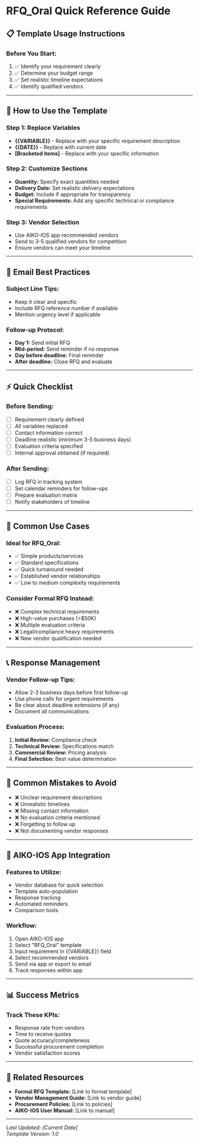 # RFQ_Oral Quick Reference Guide

## 📋 Template Usage Instructions

### **Before You Start:**
1. ✅ Identify your requirement clearly
2. ✅ Determine your budget range
3. ✅ Set realistic timeline expectations
4. ✅ Identify qualified vendors

---

## 🔧 How to Use the Template

### **Step 1: Replace Variables**
- **{{VARIABLE}}** - Replace with your specific requirement description
- **{{DATE}}** - Replace with current date
- **[Bracketed items]** - Replace with your specific information

### **Step 2: Customize Sections**
- **Quantity:** Specify exact quantities needed
- **Delivery Date:** Set realistic delivery expectations
- **Budget:** Include if appropriate for transparency
- **Special Requirements:** Add any specific technical or compliance requirements

### **Step 3: Vendor Selection**
- Use AIKO-IOS app recommended vendors
- Send to 3-5 qualified vendors for competition
- Ensure vendors can meet your timeline

---

## 📧 Email Best Practices

### **Subject Line Tips:**
- Keep it clear and specific
- Include RFQ reference number if available
- Mention urgency level if applicable

### **Follow-up Protocol:**
- **Day 1:** Send initial RFQ
- **Mid-period:** Send reminder if no response
- **Day before deadline:** Final reminder
- **After deadline:** Close RFQ and evaluate

---

## ⚡ Quick Checklist

### **Before Sending:**
- [ ] Requirement clearly defined
- [ ] All variables replaced
- [ ] Contact information correct
- [ ] Deadline realistic (minimum 3-5 business days)
- [ ] Evaluation criteria specified
- [ ] Internal approval obtained (if required)

### **After Sending:**
- [ ] Log RFQ in tracking system
- [ ] Set calendar reminders for follow-ups
- [ ] Prepare evaluation matrix
- [ ] Notify stakeholders of timeline

---

## 🎯 Common Use Cases

### **Ideal for RFQ_Oral:**
- ✅ Simple products/services
- ✅ Standard specifications
- ✅ Quick turnaround needed
- ✅ Established vendor relationships
- ✅ Low to medium complexity requirements

### **Consider Formal RFQ Instead:**
- ❌ Complex technical requirements
- ❌ High-value purchases (>$50K)
- ❌ Multiple evaluation criteria
- ❌ Legal/compliance heavy requirements
- ❌ New vendor qualification needed

---

## 📞 Response Management

### **Vendor Follow-up Tips:**
- Allow 2-3 business days before first follow-up
- Use phone calls for urgent requirements
- Be clear about deadline extensions (if any)
- Document all communications

### **Evaluation Process:**
1. **Initial Review:** Compliance check
2. **Technical Review:** Specifications match
3. **Commercial Review:** Pricing analysis
4. **Final Selection:** Best value determination

---

## 🚨 Common Mistakes to Avoid

- ❌ Unclear requirement descriptions
- ❌ Unrealistic timelines
- ❌ Missing contact information
- ❌ No evaluation criteria mentioned
- ❌ Forgetting to follow up
- ❌ Not documenting vendor responses

---

## 📱 AIKO-IOS App Integration

### **Features to Utilize:**
- Vendor database for quick selection
- Template auto-population
- Response tracking
- Automated reminders
- Comparison tools

### **Workflow:**
1. Open AIKO-IOS app
2. Select "RFQ_Oral" template
3. Input requirement in {{VARIABLE}} field
4. Select recommended vendors
5. Send via app or export to email
6. Track responses within app

---

## 📊 Success Metrics

### **Track These KPIs:**
- Response rate from vendors
- Time to receive quotes
- Quote accuracy/completeness
- Successful procurement completion
- Vendor satisfaction scores

---

## 🔗 Related Resources

- **Formal RFQ Template:** [Link to formal template]
- **Vendor Management Guide:** [Link to vendor guide]
- **Procurement Policies:** [Link to policies]
- **AIKO-IOS User Manual:** [Link to manual]

---

*Last Updated: [Current Date]*  
*Template Version: 1.0*
